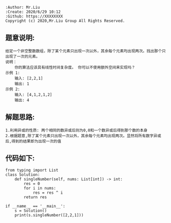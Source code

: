     :Author: Mr.Liu
    :Create: 2020/6/29 10:12
    :Github: https://XXXXXXXX
    Copyright (c) 2020,Mr.Liu Group All Rights Reserved.

## 题意说明:
    给定一个非空整数数组，除了某个元素只出现一次以外，其余每个元素均出现两次。找出那个只出现了一次的元素。
    说明：
        你的算法应该具有线性时间复杂度。 你可以不使用额外空间来实现吗？
    示例 1:
        输入: [2,2,1]
        输出: 1
    示例 2:
        输入: [4,1,2,1,2]
        输出: 4

## 解题思路:
    1.利用异或的性质: 两个相同的数异或后则为0,0和一个数异或后得到那个数的本身
    2.根据题意,除了某个元素只出现一次以外，其余每个元素均出现两次。显然将所有数字异或后,得到的结果即为出现一次的值

## 代码如下:
    from typing import List
    class Solution:
        def singleNumber(self, nums: List[int]) -> int:
            res = 0
            for i in nums:
                res = res ^ i
            return res
    
    if __name__ == '__main__':
        s = Solution()
        print(s.singleNumber([2,2,1]))